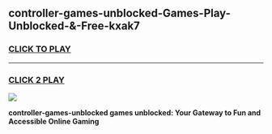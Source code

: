 
## controller-games-unblocked-Games-Play-Unblocked-&-Free-kxak7
<h3>
<a href="https://premium76.site?title=controller-games-unblocked&ref=24A">CLICK TO PLAY</a></h3>
<hr>

<h3>
<a href="https://premium76.site?title=controller-games-unblocked&ref=24A">CLICK 2 PLAY</a>
  
</h3>

<a href="https://premium76.site?title=controller-games-unblocked&ref=24A"><img src="https://clearcache.store/games.png"></a>


**controller-games-unblocked games unblocked: Your Gateway to Fun and Accessible Online Gaming**
